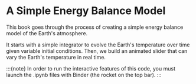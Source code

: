 # A Simple Energy Balance Model

This book goes through the process of creating a simple energy balance model of the Earth's atmosphere. 

It starts with a simple integrator to evolve the Earth's temperature over time given variable initial conditions. Then, we build an animated slider that can vary the Earth's temperature in real time.

:::{note}
In order to run the interactive features of this code, you must launch the .ipynb files with Binder (the rocket on the top bar).
:::




